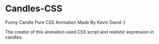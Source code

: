 # Candles-CSS

Funny Candle Pure CSS Animation Made By Kevin David :)


The creator of this animation used CSS script and realistic expression in candles. 
